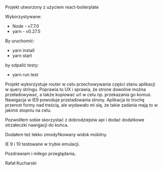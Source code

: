 Projekt utworzony z użyciem react-boilerplate

Wykorzystywane:
* Node - v7.7.0
* yarn - v0.27.5

By uruchomić:
* yarn install
* yarn start

by odpalić testy:
* yarn run test

Projekt wykorzystuje router w celu przechowywania części stanu aplikacji w query stringu. 
Poprawia to UX i sprawia, że strone dowolnie można przeładowywać,
a także kopiować url w celu np. przekazania go komuś. Nawigacja w IE9 powoduje przeladowania strony.
Aplikacja to trochę przerost formy nad treścią, ale wydawało mi się,
że takie zadania mają to w jakimś stopniu na celu.

Pozwoliłem sobie skorzystać z dobrodziejstw api i dodać dodatkowe strzałeczki nawigacji do końca.

Dodałem też lekko zmodyfikowany widok mobilny.

IE 9 i 10 testowane w trybie emulacji.

Pozdrawiam i miłego przeglądania,

Rafał Kucharski
